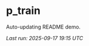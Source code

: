# p_train

Auto-updating README demo.

<!--START_SECTION:status-->
_Last run: 2025-09-17 19:15 UTC_
<!--END_SECTION:status-->











































































































































































































































































































































































































































































































































































































































































